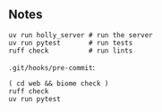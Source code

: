 ## Notes

```
uv run holly_server # run the server
uv run pytest       # run tests
ruff check          # run lints
```

`.git/hooks/pre-commit`:

```
( cd web && biome check )
ruff check
uv run pytest
```

